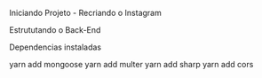 Iniciando Projeto - Recriando o Instagram

Estrututando o Back-End

Dependencias instaladas

yarn add mongoose
yarn add multer
yarn add sharp
yarn add cors